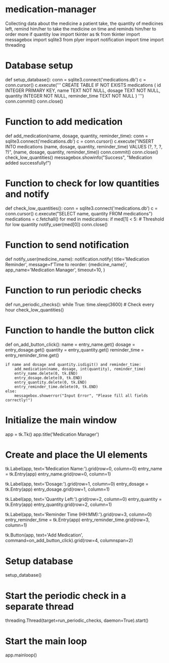 # medication-manager
Collecting data about the medicine a patient take, the quantity of medicines left, remind him/her to take the medicine on time and reminds him/her to order more if quantity low
import tkinter as tk
from tkinter import messagebox
import sqlite3
from plyer import notification
import time
import threading


# Database setup
def setup_database():
    conn = sqlite3.connect('medications.db')
    c = conn.cursor()
    c.execute('''
        CREATE TABLE IF NOT EXISTS medications (
            id INTEGER PRIMARY KEY,
            name TEXT NOT NULL,
            dosage TEXT NOT NULL,
            quantity INTEGER NOT NULL,
            reminder_time TEXT NOT NULL
        )
    ''')
    conn.commit()
    conn.close()


# Function to add medication
def add_medication(name, dosage, quantity, reminder_time):
    conn = sqlite3.connect('medications.db')
    c = conn.cursor()
    c.execute("INSERT INTO medications (name, dosage, quantity, reminder_time) VALUES (?, ?, ?, ?)",
              (name, dosage, quantity, reminder_time))
    conn.commit()
    conn.close()
    check_low_quantities()
    messagebox.showinfo("Success", "Medication added successfully!")


# Function to check for low quantities and notify
def check_low_quantities():
    conn = sqlite3.connect('medications.db')
    c = conn.cursor()
    c.execute("SELECT name, quantity FROM medications")
    medications = c.fetchall()
    for med in medications:
        if med[1] < 5:  # Threshold for low quantity
            notify_user(med[0])
    conn.close()


# Function to send notification
def notify_user(medicine_name):
    notification.notify(
        title='Medication Reminder',
        message=f'Time to reorder: {medicine_name}',
        app_name='Medication Manager',
        timeout=10,
    )


# Function to run periodic checks
def run_periodic_checks():
    while True:
        time.sleep(3600)  # Check every hour
        check_low_quantities()


# Function to handle the button click
def on_add_button_click():
    name = entry_name.get()
    dosage = entry_dosage.get()
    quantity = entry_quantity.get()
    reminder_time = entry_reminder_time.get()

    if name and dosage and quantity.isdigit() and reminder_time:
        add_medication(name, dosage, int(quantity), reminder_time)
        entry_name.delete(0, tk.END)
        entry_dosage.delete(0, tk.END)
        entry_quantity.delete(0, tk.END)
        entry_reminder_time.delete(0, tk.END)
    else:
        messagebox.showerror("Input Error", "Please fill all fields correctly!")


# Initialize the main window
app = tk.Tk()
app.title('Medication Manager')

# Create and place the UI elements
tk.Label(app, text='Medication Name:').grid(row=0, column=0)
entry_name = tk.Entry(app)
entry_name.grid(row=0, column=1)

tk.Label(app, text='Dosage:').grid(row=1, column=0)
entry_dosage = tk.Entry(app)
entry_dosage.grid(row=1, column=1)

tk.Label(app, text='Quantity Left:').grid(row=2, column=0)
entry_quantity = tk.Entry(app)
entry_quantity.grid(row=2, column=1)

tk.Label(app, text='Reminder Time (HH:MM):').grid(row=3, column=0)
entry_reminder_time = tk.Entry(app)
entry_reminder_time.grid(row=3, column=1)

tk.Button(app, text='Add Medication', command=on_add_button_click).grid(row=4, columnspan=2)

# Setup database
setup_database()

# Start the periodic check in a separate thread
threading.Thread(target=run_periodic_checks, daemon=True).start()

# Start the main loop
app.mainloop()

